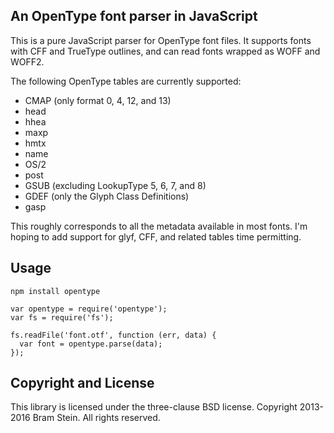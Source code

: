 ## An OpenType font parser in JavaScript

This is a pure JavaScript parser for OpenType font files. It supports fonts with CFF and TrueType outlines, and can read fonts wrapped as WOFF and WOFF2.

The following OpenType tables are currently supported:

* CMAP (only format 0, 4, 12, and 13)
* head
* hhea
* maxp
* hmtx
* name
* OS/2
* post
* GSUB (excluding LookupType 5, 6, 7, and 8)
* GDEF (only the Glyph Class Definitions)
* gasp

This roughly corresponds to all the metadata available in most fonts. I'm hoping to add support for glyf, CFF, and related tables time permitting.

## Usage

```
npm install opentype
```

```
var opentype = require('opentype');
var fs = require('fs');

fs.readFile('font.otf', function (err, data) {
  var font = opentype.parse(data);
});

```

## Copyright and License

This library is licensed under the three-clause BSD license. Copyright 2013-2016 Bram Stein. All rights reserved.
